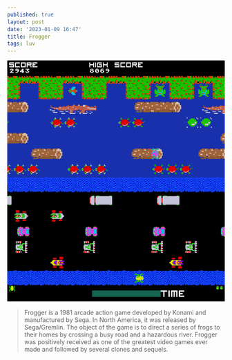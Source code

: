 ```yaml
---
published: true
layout: post
date: '2023-01-09 16:47'
title: Frogger
tags: luv 
---
```

<a href="https://froggerclassic.appspot.com"><img src="/media/frogg.png"></a>  

> Frogger is a 1981 arcade action game developed by Konami and manufactured by Sega. In North America, it was released by Sega/Gremlin. The object of the game is to direct a series of frogs to their homes by crossing a busy road and a hazardous river.
> Frogger was positively received as one of the greatest video games ever made and followed by several clones and sequels.

